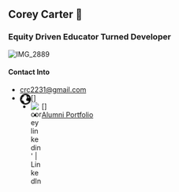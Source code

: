 ## Corey Carter 👋 
### Equity Driven Educator Turned Developer

![IMG_2889](https://user-images.githubusercontent.com/59756152/103046928-2626be80-4547-11eb-915c-6d6e792240a1.jpg)

#### Contact Into
- crc2231@gmail.com
- [<img align="left" alt="corey github" width="22px" src="https://raw.githubusercontent.com/iconic/open-iconic/master/svg/globe.svg" />]
- [<img align="left" alt="corey linkedin' | LinkedIn" width="22px" src="https://cdn.jsdelivr.net/npm/simple-icons@v3/icons/linkedin.svg" />]
- [Alumni Portfolio](https://alumni.turing.io/alumni/corey-carter)
